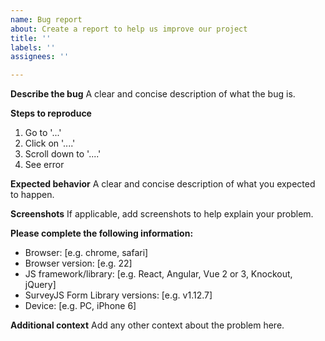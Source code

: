 ```yaml
---
name: Bug report
about: Create a report to help us improve our project
title: ''
labels: ''
assignees: ''

---
```


**Describe the bug**
A clear and concise description of what the bug is.

**Steps to reproduce**

1. Go to '...'
2. Click on '....'
3. Scroll down to '....'
4. See error

**Expected behavior**
A clear and concise description of what you expected to happen.

**Screenshots**
If applicable, add screenshots to help explain your problem.

**Please complete the following information:**
- Browser: [e.g. chrome, safari]
- Browser version: [e.g. 22]
- JS framework/library: [e.g. React, Angular, Vue 2 or 3, Knockout, jQuery]
- SurveyJS Form Library versions: [e.g. v1.12.7]
- Device: [e.g. PC, iPhone 6]

**Additional context**
Add any other context about the problem here.
